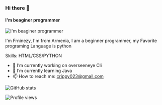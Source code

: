 ### Hi there 👋
#### I'm beaginer programmer
![I'm beaginer programmer](https://im6.ezgif.com/tmp/ezgif-6-1e3c904c4d.gif)

I'm Frninezy, I'm from Armenia, I am a beginner programmer, my Favorite programing Language is python

Skills: HTML/CSS/PYTHON

- 🔭 I’m currently working on overseeneye Cli 
- 🌱 I’m currently learning Java 
- 📫 How to reach me: crippy023@gmail.com 




![GitHub stats](https://github-readme-stats.vercel.app/api?username=FRNINEZY&show_icons=true)  

![Profile views](https://gpvc.arturio.dev/FRNINEZY)  
